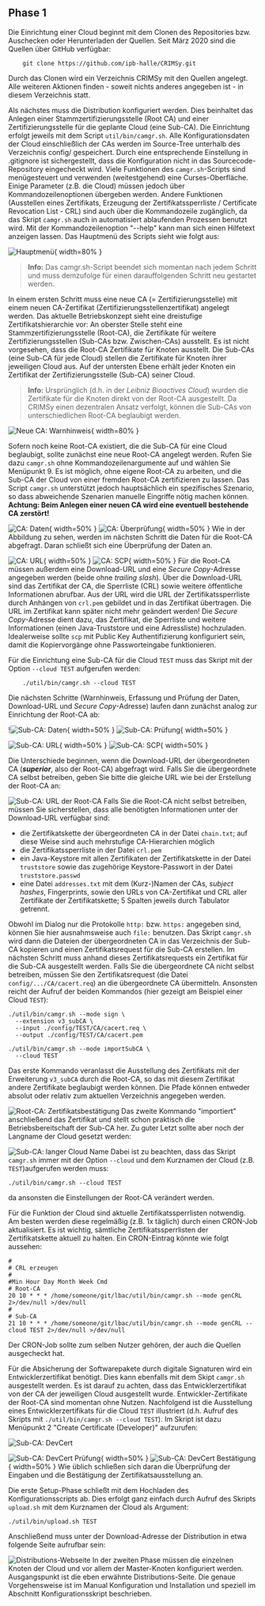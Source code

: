 ## Phase 1
Die Einrichtung einer Cloud beginnt mit dem Clonen des Repositories bzw. Auschecken oder Herunterladen der Quellen. Seit März 2020 sind die Quellen über GitHub verfügbar: 

        git clone https://github.com/ipb-halle/CRIMSy.git

Durch das Clonen wird ein Verzeichnis CRIMSy mit den Quellen angelegt. Alle weiteren Aktionen finden - soweit nichts anderes angegeben ist - in diesem Verzeichnis statt.

Als nächstes muss die Distribution konfiguriert werden. Dies beinhaltet das Anlegen einer Stammzertifizierungsstelle (Root CA) und einer Zertifizierungsstelle für die geplante Cloud (eine Sub-CA). Die Einrichtung erfolgt jeweils mit dem Script `util/bin/camgr.sh`. Alle Konfigurationsdaten der Cloud einschließlich der CAs werden im Source-Tree unterhalb des Verzeichnis config/ gespeichert. Durch eine entsprechende Einstellung in .gitignore ist sichergestellt, dass die Konfiguration nicht in das Sourcecode-Repository eingecheckt wird. Viele Funktionen des `camgr.sh`-Scripts sind menügesteuert und verwenden (weitestgehend) eine Curses-Oberfläche. Einige Parameter (z.B. die Cloud) müssen jedoch über Kommandozeilenoptionen übergeben werden. Andere Funktionen (Ausstellen eines Zertifikats, Erzeugung der Zertifikatssperrliste / Certificate Revocation List - CRL) sind auch über die Kommandozeile zugänglich, da das Skript `camgr.sh` auch in automatisiert ablaufenden Prozessen benutzt wird. Mit der Kommandozeilenoption "--help" kann man sich einen Hilfetext anzeigen lassen. Das Hauptmenü des Scripts sieht wie folgt aus:

![Hauptmenü](img/camgr_01.png "Hauptmenü"){ width=80% }

> **Info:** Das camgr.sh-Script beendet sich momentan nach jedem Schritt und muss demzufolge für einen darauffolgenden Schritt neu gestartet werden.

In einem ersten Schritt muss eine neue CA (= Zertifizierungsstelle) mit einem neuen CA-Zertifikat (Zertifizierungsstellenzertifikat) angelegt werden. Das aktuelle Betriebskonzept sieht eine dreistufige Zertifikatshierarchie vor: An oberster Stelle steht eine Stammzertifizierungsstelle (Root-CA), die Zertifikate für weitere Zertifizierungsstellen (Sub-CAs bzw. Zwischen-CAs) ausstellt. Es ist nicht vorgesehen, dass die Root-CA Zertifikate für Knoten ausstellt. Die Sub-CAs (eine Sub-CA für jede Cloud) stellen die Zertifikate für Knoten ihrer jeweiligen Cloud aus. Auf der untersten Ebene erhält jeder Knoten ein Zertifikat der Zertifizierungsstelle (Sub-CA) seiner Cloud. 

> **Info:** Ursprünglich (d.h. in der _Leibniz Bioactives Cloud_) wurden die Zertifikate für die Knoten direkt von der Root-CA ausgestellt. Da CRIMSy einen dezentralen Ansatz verfolgt, können die Sub-CAs von unterschiedlichen Root-CA beglaubigt werden.

![Neue CA: Warnhinweis](img/camgr_02.png "Neue CA: Warnhinweis"){ width=80% }

Sofern noch keine Root-CA existiert, die die Sub-CA für eine Cloud beglaubigt, sollte zunächst eine neue Root-CA angelegt werden. Rufen Sie dazu `camgr.sh` ohne Kommandozeilenargumente auf und wählen Sie Menüpunkt 9. Es ist möglich, ohne eigene Root-CA zu arbeiten, und die Sub-CA der Cloud von einer fremden Root-CA zertifizieren zu lassen. Das Script `camgr.sh` unterstützt jedoch hauptsächlich ein spezifisches Szenario, so dass abweichende Szenarien manuelle Eingriffe nötig machen können. **Achtung: Beim Anlegen einer neuen CA wird eine eventuell bestehende CA zerstört!**

![CA: Daten](img/camgr_03.png "CA: Daten"){ width=50% } ![CA: Überprüfung](img/camgr_04.png "CA: Überprüfung"){ width=50% }
Wie in der Abbildung zu sehen, werden im nächsten Schritt die Daten für die Root-CA abgefragt. Daran schließt sich eine Überprüfung der Daten an.

![CA: URL](img/camgr_05.png "CA: URL"){ width=50% } ![CA: SCP](img/camgr_06.png "CA: SCP"){ width=50% }
Für die Root-CA müssen außerdem eine Download-URL und eine _Secure Copy_-Adresse angegeben werden (beide ohne _trailing slash_). Über die Download-URL sind das Zertifikat der CA, die Sperrliste (CRL) sowie weitere öffentliche Informationen abrufbar. Aus der URL wird die URL der Zertifikatssperrliste durch Anhängen von `crl.pem` gebildet und in das Zertifikat übertragen. Die URL im Zertifikat kann später nicht mehr geändert werden! Die _Secure Copy_-Adresse dient dazu, das Zertifikat, die Sperrliste und weitere Informationen (einen Java-Truststore und eine Adressliste) hochzuladen.  Idealerweise sollte `scp` mit Public Key Authentifizierung konfiguriert sein, damit die Kopiervorgänge ohne Passworteingabe funktionieren.

Für die Einrichtung eine Sub-CA für die Cloud `TEST` muss das Skript mit der Option `--cloud TEST` aufgerufen werden:

        ./util/bin/camgr.sh --cloud TEST

Die nächsten Schritte (Warnhinweis, Erfassung und Prüfung der Daten, Download-URL und _Secure Copy_-Adresse) laufen dann zunächst analog zur Einrichtung der Root-CA ab: 

!![Sub-CA: Daten](img/camgr_07.png "Sub-CA: Daten"){ width=50% } ![Sub-CA: Prüfung](img/camgr_08.png "Sub-CA: Prüfung"){ width=50% } 

![Sub-CA: URL](img/camgr_09.png "Sub-CA: URL"){ width=50% } ![Sub-CA: SCP](img/camgr_10.png "Sub-CA: SCP"){ width=50% } 

Die Unterschiede beginnen, wenn die Download-URL der übergeordneten CA (***superior***, also der Root-CA) abgefragt wird. Falls Sie die übergeordnete CA selbst betreiben, geben Sie bitte die gleiche URL wie bei der Erstellung der Root-CA an: 

![Sub-CA: URL der Root-CA](img/camgr_11.png "Sub-CA: URL der Root-CA")
Falls Sie die Root-CA nicht selbst betreiben, müssen Sie sicherstellen, dass alle benötigten Informationen unter der Download-URL verfügbar sind:

* die Zertifikatskette der übergeordneten CA in der Datei `chain.txt`; auf diese Weise sind auch mehrstufige CA-Hierarchien möglich
* die Zertifikatssperrliste in der Datei `crl.pem`
* ein Java-Keystore mit allen Zertifikaten der Zertifikatskette in der Datei `truststore` sowie das zugehörige Keystore-Passwort in der Datei `truststore.passwd`
* eine Datei `addresses.txt` mit dem (Kurz-)Namen der CAs, _subject hashes_, Fingerprints, sowie den URLs von CA-Zertifikat und CRL aller Zertifikate der Zertifikatskette; 5 Spalten jeweils durch Tabulator getrennt.

Obwohl im Dialog nur die Protokolle `http:` bzw. `https:` angegeben sind, können Sie hier ausnahmsweise auch `file:` benutzen.  Das Skript `camgr.sh` wird dann die Dateien der übergeordneten CA in das Verzeichnis der Sub-CA kopieren und einen Zertifikatsrequest für die Sub-CA erstellen. Im nächsten Schritt muss anhand dieses Zertifikatsrequests ein Zertifikat für die Sub-CA ausgestellt werden. Falls Sie die übergeordnete CA nicht selbst betreiben, müssen Sie den Zertifikatsrequest (die Datei `config/.../CA/cacert.req`) an die übergeordnete CA übermitteln. Ansonsten reicht der Aufruf der beiden Kommandos (hier gezeigt am Beispiel einer Cloud `TEST`):

    ./util/bin/camgr.sh --mode sign \
      --extension v3_subCA \
      --input ./config/TEST/CA/cacert.req \
      --output ./config/TEST/CA/cacert.pem

    ./util/bin/camgr.sh --mode importSubCA \
      --cloud TEST

Das erste Kommando veranlasst die Ausstellung des Zertifikats mit der Erweiterung `v3_subCA` durch die Root-CA, so das mit diesem Zertifikat andere Zertifikate beglaubigt werden können. Die Pfade können entweder absolut oder relativ zum aktuellen Verzeichnis angegeben werden.

![Root-CA: Zertifikatsbestätigung](img/camgr_12a.png "Root-CA: Zertifikatsbestätigung")
Das zweite Kommando "importiert" anschließend das Zertifikat und stellt schon praktisch die Betriebsbereitschaft der Sub-CA her. Zu guter Letzt sollte aber noch der Langname der Cloud gesetzt werden:

![Sub-CA: langer Cloud Name](img/camgr_13.png "Sub-CA: langer Cloud Name")
Dabei ist zu beachten, dass das Skript `camgr.sh` immer mit der Option `--cloud` und dem Kurznamen der Cloud (z.B. `TEST`)aufgerufen werden muss: 

    ./util/bin/camgr.sh --cloud TEST

da ansonsten die Einstellungen der Root-CA verändert werden.

Für die Funktion der Cloud sind aktuelle Zertifikatssperrlisten notwendig. Am besten werden diese regelmäßig (z.B. 1x täglich) durch einen CRON-Job aktualisiert. Es ist wichtig, sämtliche Zertifikatssperrlisten der Zertifikatskette aktuell zu halten. Ein CRON-Eintrag könnte wie folgt aussehen:

    #
    # CRL erzeugen
    #
    #Min Hour Day Month Week Cmd
    # Root-CA
    20 10 * * * /home/someone/git/lbac/util/bin/camgr.sh --mode genCRL 2>/dev/null >/dev/null
    #
    # Sub-CA
    21 10 * * * /home/someone/git/lbac/util/bin/camgr.sh --mode genCRL --cloud TEST 2>/dev/null >/dev/null

Der CRON-Job sollte zum selben Nutzer gehören, der auch die Quellen ausgecheckt hat.

Für die Absicherung der Softwarepakete durch digitale Signaturen wird ein Entwicklerzertifikat benötigt. Dies kann ebenfalls mit dem Skipt `camgr.sh` ausgestellt werden. Es ist darauf zu achten, dass das Entwicklerzertifikat von der CA der jeweiligen Cloud ausgestellt wurde. Entwickler-Zertifikate der Root-CA sind momentan ohne Nutzen. Nachfolgend ist die Ausstellung eines Entwicklerzertifikats für die Cloud `TEST` illustriert (d.h. Aufruf des Skripts mit `./util/bin/camgr.sh --cloud TEST`). Im Skript ist dazu Menüpunkt 2 "Create Certificate (Developer)" aufzurufen:

![Sub-CA: DevCert](img/camgr_14.png "Sub-CA: DevCert")

![Sub-CA: DevCert Prüfung](img/camgr_15.png "Sub-CA: DevCert Prüfung"){ width=50% } ![Sub-CA: DevCert Bestätigung](img/camgr_16a.png "Sub-CA: DevCert Bestätigung"){ width=50% }
Wie üblich schließen sich daran die Überprüfung der Eingaben und die Bestätigung der Zertifikatsausstellung an.

Die erste Setup-Phase schließt mit dem Hochladen des Konfigurationsscripts ab. Dies erfolgt ganz einfach durch Aufruf des Skripts `upload.sh` mit dem Kurznamen der Cloud als Argument:

    ./util/bin/upload.sh TEST

Anschließend muss unter der Download-Adresse der Distribution in etwa folgende Seite aufrufbar sein:

![Distributions-Webseite](img/camgr_17.png "Distibutions-Webseite")
In der zweiten Phase müssen die einzelnen Knoten der Cloud und vor allem der Master-Knoten konfiguriert werden. Ausgangspunkt ist die eben erwähnte Distributions-Seite. Die genaue Vorgehensweise ist im Manual Konfiguration und Installation und speziell im Abschnitt Konfigurationsskript beschrieben.

